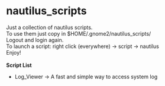 nautilus_scripts
================

Just a collection of nautilus scripts.<br />
To use them just copy in $HOME/.gnome2/nautilus_scripts/<br />
Logout and login again.<br />
To launch a script: right click (everywhere) -> script -> nautilus<br />
Enjoy!<br /><br />
<b>Script List</b><br />
- Log_Viewer -> A fast and simple way to access system log

